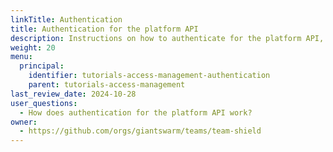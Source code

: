 ```yaml
---
linkTitle: Authentication
title: Authentication for the platform API
description: Instructions on how to authenticate for the platform API, both as a user and in an automation context. We also provide some technical background information and requirements for new customers.
weight: 20
menu:
  principal:
    identifier: tutorials-access-management-authentication
    parent: tutorials-access-management
last_review_date: 2024-10-28
user_questions:
  - How does authentication for the platform API work?
owner:
  - https://github.com/orgs/giantswarm/teams/team-shield
---
```

